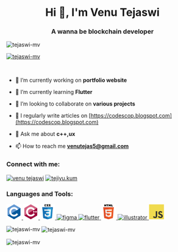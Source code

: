 <h1 align="center">Hi 👋, I'm Venu Tejaswi</h1>
<h3 align="center">A wanna be blockchain developer</h3>

<p align="left"> <img src="https://komarev.com/ghpvc/?username=tejaswi-mv&label=Profile%20views&color=0e75b6&style=flat" alt="tejaswi-mv" /> </p>

<p align="left"> <a href="https://github.com/ryo-ma/github-profile-trophy"><img src="https://github-profile-trophy.vercel.app/?username=tejaswi-mv" alt="tejaswi-mv" /></a> </p>

<p align="left"> <a href="https://twitter.com/" target="blank"><img src="https://img.shields.io/twitter/follow/?logo=twitter&style=for-the-badge" alt="" /></a> </p>

- 🔭 I’m currently working on **portfolio website**

- 🌱 I’m currently learning **Flutter**

- 👯 I’m looking to collaborate on **various projects**

- 📝 I regularly write articles on [https://codescop.blogspot.com](https://codescop.blogspot.com)

- 💬 Ask me about **c++,ux**

- 📫 How to reach me **venutejas5@gmail.com**

<h3 align="left">Connect with me:</h3>
<p align="left">
<a href="https://linkedin.com/in/venu tejaswi" target="blank"><img align="center" src="https://raw.githubusercontent.com/rahuldkjain/github-profile-readme-generator/master/src/images/icons/Social/linked-in-alt.svg" alt="venu tejaswi" height="30" width="40" /></a>
<a href="https://instagram.com/tejiyu.kum" target="blank"><img align="center" src="https://raw.githubusercontent.com/rahuldkjain/github-profile-readme-generator/master/src/images/icons/Social/instagram.svg" alt="tejiyu.kum" height="30" width="40" /></a>
</p>

<h3 align="left">Languages and Tools:</h3>
<p align="left"> <a href="https://www.cprogramming.com/" target="_blank" rel="noreferrer"> <img src="https://raw.githubusercontent.com/devicons/devicon/master/icons/c/c-original.svg" alt="c" width="40" height="40"/> </a> <a href="https://www.w3schools.com/cpp/" target="_blank" rel="noreferrer"> <img src="https://raw.githubusercontent.com/devicons/devicon/master/icons/cplusplus/cplusplus-original.svg" alt="cplusplus" width="40" height="40"/> </a> <a href="https://www.w3schools.com/css/" target="_blank" rel="noreferrer"> <img src="https://raw.githubusercontent.com/devicons/devicon/master/icons/css3/css3-original-wordmark.svg" alt="css3" width="40" height="40"/> </a> <a href="https://www.figma.com/" target="_blank" rel="noreferrer"> <img src="https://www.vectorlogo.zone/logos/figma/figma-icon.svg" alt="figma" width="40" height="40"/> </a> <a href="https://flutter.dev" target="_blank" rel="noreferrer"> <img src="https://www.vectorlogo.zone/logos/flutterio/flutterio-icon.svg" alt="flutter" width="40" height="40"/> </a> <a href="https://www.w3.org/html/" target="_blank" rel="noreferrer"> <img src="https://raw.githubusercontent.com/devicons/devicon/master/icons/html5/html5-original-wordmark.svg" alt="html5" width="40" height="40"/> </a> <a href="https://www.adobe.com/in/products/illustrator.html" target="_blank" rel="noreferrer"> <img src="https://www.vectorlogo.zone/logos/adobe_illustrator/adobe_illustrator-icon.svg" alt="illustrator" width="40" height="40"/> </a> <a href="https://developer.mozilla.org/en-US/docs/Web/JavaScript" target="_blank" rel="noreferrer"> <img src="https://raw.githubusercontent.com/devicons/devicon/master/icons/javascript/javascript-original.svg" alt="javascript" width="40" height="40"/> </a> </p>

<p><img align="left" src="https://github-readme-stats.vercel.app/api/top-langs?username=tejaswi-mv&show_icons=true&locale=en&layout=compact" alt="tejaswi-mv" /></p>

<p>&nbsp;<img align="center" src="https://github-readme-stats.vercel.app/api?username=tejaswi-mv&show_icons=true&locale=en" alt="tejaswi-mv" /></p>

<p><img align="center" src="https://github-readme-streak-stats.herokuapp.com/?user=tejaswi-mv&theme=dark" alt="tejaswi-mv" /></p>

